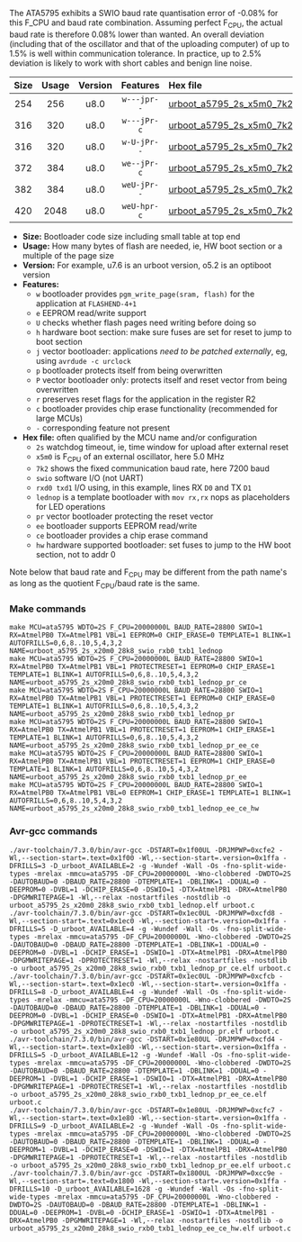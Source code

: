 The ATA5795 exhibits a SWIO baud rate quantisation error of -0.08% for this F_CPU and baud rate combination. Assuming perfect F<sub>CPU</sub>, the actual baud rate is therefore 0.08% lower than wanted. An overall deviation (including that of the oscillator and that of the uploading computer) of up to 1.5% is well within communication tolerance. In practice, up to 2.5% deviation is likely to work with short cables and benign line noise.

|Size|Usage|Version|Features|Hex file|
|:-:|:-:|:-:|:-:|:--|
|254|256|u8.0|`w---jpr--`|[urboot_a5795_2s_x5m0_7k2_swio_rxb0_txb1_lednop.hex](https://raw.githubusercontent.com/stefanrueger/urboot.hex/main/mcus/ata5795/watchdog_2_s/external_oscillator_x/%2B5m000000_hz/%2B%2B%2B7k2_baud/swio_rxb0_txb1/lednop/urboot_a5795_2s_x5m0_7k2_swio_rxb0_txb1_lednop.hex)|
|316|320|u8.0|`w---jPr-c`|[urboot_a5795_2s_x5m0_7k2_swio_rxb0_txb1_lednop_pr_ce.hex](https://raw.githubusercontent.com/stefanrueger/urboot.hex/main/mcus/ata5795/watchdog_2_s/external_oscillator_x/%2B5m000000_hz/%2B%2B%2B7k2_baud/swio_rxb0_txb1/lednop/urboot_a5795_2s_x5m0_7k2_swio_rxb0_txb1_lednop_pr_ce.hex)|
|316|320|u8.0|`w-U-jPr--`|[urboot_a5795_2s_x5m0_7k2_swio_rxb0_txb1_lednop_pr.hex](https://raw.githubusercontent.com/stefanrueger/urboot.hex/main/mcus/ata5795/watchdog_2_s/external_oscillator_x/%2B5m000000_hz/%2B%2B%2B7k2_baud/swio_rxb0_txb1/lednop/urboot_a5795_2s_x5m0_7k2_swio_rxb0_txb1_lednop_pr.hex)|
|372|384|u8.0|`we--jPr-c`|[urboot_a5795_2s_x5m0_7k2_swio_rxb0_txb1_lednop_pr_ee_ce.hex](https://raw.githubusercontent.com/stefanrueger/urboot.hex/main/mcus/ata5795/watchdog_2_s/external_oscillator_x/%2B5m000000_hz/%2B%2B%2B7k2_baud/swio_rxb0_txb1/lednop/urboot_a5795_2s_x5m0_7k2_swio_rxb0_txb1_lednop_pr_ee_ce.hex)|
|382|384|u8.0|`weU-jPr--`|[urboot_a5795_2s_x5m0_7k2_swio_rxb0_txb1_lednop_pr_ee.hex](https://raw.githubusercontent.com/stefanrueger/urboot.hex/main/mcus/ata5795/watchdog_2_s/external_oscillator_x/%2B5m000000_hz/%2B%2B%2B7k2_baud/swio_rxb0_txb1/lednop/urboot_a5795_2s_x5m0_7k2_swio_rxb0_txb1_lednop_pr_ee.hex)|
|420|2048|u8.0|`weU-hpr-c`|[urboot_a5795_2s_x5m0_7k2_swio_rxb0_txb1_lednop_ee_ce_hw.hex](https://raw.githubusercontent.com/stefanrueger/urboot.hex/main/mcus/ata5795/watchdog_2_s/external_oscillator_x/%2B5m000000_hz/%2B%2B%2B7k2_baud/swio_rxb0_txb1/lednop/urboot_a5795_2s_x5m0_7k2_swio_rxb0_txb1_lednop_ee_ce_hw.hex)|

- **Size:** Bootloader code size including small table at top end
- **Usage:** How many bytes of flash are needed, ie, HW boot section or a multiple of the page size
- **Version:** For example, u7.6 is an urboot version, o5.2 is an optiboot version
- **Features:**
  + `w` bootloader provides `pgm_write_page(sram, flash)` for the application at `FLASHEND-4+1`
  + `e` EEPROM read/write support
  + `U` checks whether flash pages need writing before doing so
  + `h` hardware boot section: make sure fuses are set for reset to jump to boot section
  + `j` vector bootloader: applications *need to be patched externally*, eg, using `avrdude -c urclock`
  + `p` bootloader protects itself from being overwritten
  + `P` vector bootloader only: protects itself and reset vector from being overwritten
  + `r` preserves reset flags for the application in the register R2
  + `c` bootloader provides chip erase functionality (recommended for large MCUs)
  + `-` corresponding feature not present
- **Hex file:** often qualified by the MCU name and/or configuration
  + `2s` watchdog timeout, ie, time window for upload after external reset
  + `x5m0` is F<sub>CPU</sub> of an external oscillator, here 5.0 MHz
  + `7k2` shows the fixed communication baud rate, here 7200 baud
  + `swio` software I/O (not UART)
  + `rxd0 txd1` I/O using, in this example, lines RX `D0` and TX `D1`
  + `lednop` is a template bootloader with `mov rx,rx` nops as placeholders for LED operations
  + `pr` vector bootloader protecting the reset vector
  + `ee` bootloader supports EEPROM read/write
  + `ce` bootloader provides a chip erase command
  + `hw` hardware supported bootloader: set fuses to jump to the HW boot section, not to addr 0


Note below that baud rate and F<sub>CPU</sub> may be different from the path name's as long as the quotient F<sub>CPU</sub>/baud rate is the same.

### Make commands
```
make MCU=ata5795 WDTO=2S F_CPU=20000000L BAUD_RATE=28800 SWIO=1 RX=AtmelPB0 TX=AtmelPB1 VBL=1 EEPROM=0 CHIP_ERASE=0 TEMPLATE=1 BLINK=1 AUTOFRILLS=0,6,8..10,5,4,3,2 NAME=urboot_a5795_2s_x20m0_28k8_swio_rxb0_txb1_lednop
make MCU=ata5795 WDTO=2S F_CPU=20000000L BAUD_RATE=28800 SWIO=1 RX=AtmelPB0 TX=AtmelPB1 VBL=1 PROTECTRESET=1 EEPROM=0 CHIP_ERASE=1 TEMPLATE=1 BLINK=1 AUTOFRILLS=0,6,8..10,5,4,3,2 NAME=urboot_a5795_2s_x20m0_28k8_swio_rxb0_txb1_lednop_pr_ce
make MCU=ata5795 WDTO=2S F_CPU=20000000L BAUD_RATE=28800 SWIO=1 RX=AtmelPB0 TX=AtmelPB1 VBL=1 PROTECTRESET=1 EEPROM=0 CHIP_ERASE=0 TEMPLATE=1 BLINK=1 AUTOFRILLS=0,6,8..10,5,4,3,2 NAME=urboot_a5795_2s_x20m0_28k8_swio_rxb0_txb1_lednop_pr
make MCU=ata5795 WDTO=2S F_CPU=20000000L BAUD_RATE=28800 SWIO=1 RX=AtmelPB0 TX=AtmelPB1 VBL=1 PROTECTRESET=1 EEPROM=1 CHIP_ERASE=1 TEMPLATE=1 BLINK=1 AUTOFRILLS=0,6,8..10,5,4,3,2 NAME=urboot_a5795_2s_x20m0_28k8_swio_rxb0_txb1_lednop_pr_ee_ce
make MCU=ata5795 WDTO=2S F_CPU=20000000L BAUD_RATE=28800 SWIO=1 RX=AtmelPB0 TX=AtmelPB1 VBL=1 PROTECTRESET=1 EEPROM=1 CHIP_ERASE=0 TEMPLATE=1 BLINK=1 AUTOFRILLS=0,6,8..10,5,4,3,2 NAME=urboot_a5795_2s_x20m0_28k8_swio_rxb0_txb1_lednop_pr_ee
make MCU=ata5795 WDTO=2S F_CPU=20000000L BAUD_RATE=28800 SWIO=1 RX=AtmelPB0 TX=AtmelPB1 VBL=0 EEPROM=1 CHIP_ERASE=1 TEMPLATE=1 BLINK=1 AUTOFRILLS=0,6,8..10,5,4,3,2 NAME=urboot_a5795_2s_x20m0_28k8_swio_rxb0_txb1_lednop_ee_ce_hw
```

### Avr-gcc commands
```
./avr-toolchain/7.3.0/bin/avr-gcc -DSTART=0x1f00UL -DRJMPWP=0xcfe2 -Wl,--section-start=.text=0x1f00 -Wl,--section-start=.version=0x1ffa -DFRILLS=3 -D_urboot_AVAILABLE=2 -g -Wundef -Wall -Os -fno-split-wide-types -mrelax -mmcu=ata5795 -DF_CPU=20000000L -Wno-clobbered -DWDTO=2S -DAUTOBAUD=0 -DBAUD_RATE=28800 -DTEMPLATE=1 -DBLINK=1 -DDUAL=0 -DEEPROM=0 -DVBL=1 -DCHIP_ERASE=0 -DSWIO=1 -DTX=AtmelPB1 -DRX=AtmelPB0 -DPGMWRITEPAGE=1 -Wl,--relax -nostartfiles -nostdlib -o urboot_a5795_2s_x20m0_28k8_swio_rxb0_txb1_lednop.elf urboot.c
./avr-toolchain/7.3.0/bin/avr-gcc -DSTART=0x1ec0UL -DRJMPWP=0xcfd8 -Wl,--section-start=.text=0x1ec0 -Wl,--section-start=.version=0x1ffa -DFRILLS=5 -D_urboot_AVAILABLE=4 -g -Wundef -Wall -Os -fno-split-wide-types -mrelax -mmcu=ata5795 -DF_CPU=20000000L -Wno-clobbered -DWDTO=2S -DAUTOBAUD=0 -DBAUD_RATE=28800 -DTEMPLATE=1 -DBLINK=1 -DDUAL=0 -DEEPROM=0 -DVBL=1 -DCHIP_ERASE=1 -DSWIO=1 -DTX=AtmelPB1 -DRX=AtmelPB0 -DPGMWRITEPAGE=1 -DPROTECTRESET=1 -Wl,--relax -nostartfiles -nostdlib -o urboot_a5795_2s_x20m0_28k8_swio_rxb0_txb1_lednop_pr_ce.elf urboot.c
./avr-toolchain/7.3.0/bin/avr-gcc -DSTART=0x1ec0UL -DRJMPWP=0xcfcb -Wl,--section-start=.text=0x1ec0 -Wl,--section-start=.version=0x1ffa -DFRILLS=8 -D_urboot_AVAILABLE=4 -g -Wundef -Wall -Os -fno-split-wide-types -mrelax -mmcu=ata5795 -DF_CPU=20000000L -Wno-clobbered -DWDTO=2S -DAUTOBAUD=0 -DBAUD_RATE=28800 -DTEMPLATE=1 -DBLINK=1 -DDUAL=0 -DEEPROM=0 -DVBL=1 -DCHIP_ERASE=0 -DSWIO=1 -DTX=AtmelPB1 -DRX=AtmelPB0 -DPGMWRITEPAGE=1 -DPROTECTRESET=1 -Wl,--relax -nostartfiles -nostdlib -o urboot_a5795_2s_x20m0_28k8_swio_rxb0_txb1_lednop_pr.elf urboot.c
./avr-toolchain/7.3.0/bin/avr-gcc -DSTART=0x1e80UL -DRJMPWP=0xcfd4 -Wl,--section-start=.text=0x1e80 -Wl,--section-start=.version=0x1ffa -DFRILLS=5 -D_urboot_AVAILABLE=12 -g -Wundef -Wall -Os -fno-split-wide-types -mrelax -mmcu=ata5795 -DF_CPU=20000000L -Wno-clobbered -DWDTO=2S -DAUTOBAUD=0 -DBAUD_RATE=28800 -DTEMPLATE=1 -DBLINK=1 -DDUAL=0 -DEEPROM=1 -DVBL=1 -DCHIP_ERASE=1 -DSWIO=1 -DTX=AtmelPB1 -DRX=AtmelPB0 -DPGMWRITEPAGE=1 -DPROTECTRESET=1 -Wl,--relax -nostartfiles -nostdlib -o urboot_a5795_2s_x20m0_28k8_swio_rxb0_txb1_lednop_pr_ee_ce.elf urboot.c
./avr-toolchain/7.3.0/bin/avr-gcc -DSTART=0x1e80UL -DRJMPWP=0xcfc7 -Wl,--section-start=.text=0x1e80 -Wl,--section-start=.version=0x1ffa -DFRILLS=9 -D_urboot_AVAILABLE=2 -g -Wundef -Wall -Os -fno-split-wide-types -mrelax -mmcu=ata5795 -DF_CPU=20000000L -Wno-clobbered -DWDTO=2S -DAUTOBAUD=0 -DBAUD_RATE=28800 -DTEMPLATE=1 -DBLINK=1 -DDUAL=0 -DEEPROM=1 -DVBL=1 -DCHIP_ERASE=0 -DSWIO=1 -DTX=AtmelPB1 -DRX=AtmelPB0 -DPGMWRITEPAGE=1 -DPROTECTRESET=1 -Wl,--relax -nostartfiles -nostdlib -o urboot_a5795_2s_x20m0_28k8_swio_rxb0_txb1_lednop_pr_ee.elf urboot.c
./avr-toolchain/7.3.0/bin/avr-gcc -DSTART=0x1800UL -DRJMPWP=0xcc9e -Wl,--section-start=.text=0x1800 -Wl,--section-start=.version=0x1ffa -DFRILLS=10 -D_urboot_AVAILABLE=1628 -g -Wundef -Wall -Os -fno-split-wide-types -mrelax -mmcu=ata5795 -DF_CPU=20000000L -Wno-clobbered -DWDTO=2S -DAUTOBAUD=0 -DBAUD_RATE=28800 -DTEMPLATE=1 -DBLINK=1 -DDUAL=0 -DEEPROM=1 -DVBL=0 -DCHIP_ERASE=1 -DSWIO=1 -DTX=AtmelPB1 -DRX=AtmelPB0 -DPGMWRITEPAGE=1 -Wl,--relax -nostartfiles -nostdlib -o urboot_a5795_2s_x20m0_28k8_swio_rxb0_txb1_lednop_ee_ce_hw.elf urboot.c
```

